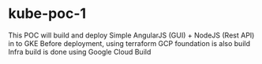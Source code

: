 # kube-poc-1

This POC will build and deploy Simple AngularJS (GUI) + NodeJS (Rest API) in to GKE
Before deployment, using terraform GCP foundation is also build
Infra build is done using Google Cloud Build 
